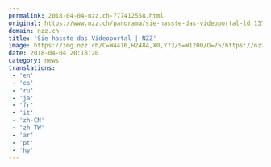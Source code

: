 ```yaml
---
permalink: 2018-04-04-nzz.ch-777412558.html
original: https://www.nzz.ch/panorama/sie-hasste-das-videoportal-ld.1374403
domain: nzz.ch
title: 'Sie hasste das Videoportal | NZZ'
image: https://img.nzz.ch/C=W4416,H2484,X0,Y73/S=W1200/O=75/https://nzz-img.s3.amazonaws.com/2018/4/4/f7202192-03d0-4693-a818-d911b62492ce.jpeg
date: 2018-04-04 20:18:20
category: news
translations: 
 - 'en'
 - 'es'
 - 'ru'
 - 'ja'
 - 'fr'
 - 'it'
 - 'zh-CN'
 - 'zh-TW'
 - 'ar'
 - 'pt'
 - 'hy'
---
```


